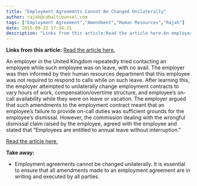 ```yaml
---
title: "Employment Agreements Cannot Be Changed Unilaterally"
author: rajah@cobaltcounsel.com
tags: ["Employment Agreement","Amendment","Human Resources","Rajah"]
date: 2015-09-22 17:34:21
description: "Links from this article:Read the article here.An employer in the United Kingdom repeatedly tried contacting an employee while such employee was on lea..."
---
```


**Links from this article:**
[Read the article here.](http://www.smartcompany.com.au/people/industrial-relations/43490-employee-asked-to-be-on-call-during-annual-leave-wins-unfair-dismissal-case.html#)

An employer in the United Kingdom repeatedly tried contacting an employee while such employee was on leave, with no avail. The employer was then informed by their human resources department that this employee was not required to respond to calls while on such leave. After learning this, the employer attempted to unilaterally change employment contracts to vary hours of work, compensation/overtime structure, and employee’s on-call availability while they were on leave or vacation. The employer argued that such amendments to the employment contract meant that an employee’s failure to provide on-call duties was sufficient grounds for the employee’s dismissal. However, the commission dealing with the wrongful dismissal claim raised by the employee, agreed with the employee and stated that “Employees are entitled to annual leave without interruption.”

[Read the article here.](http://www.smartcompany.com.au/people/industrial-relations/43490-employee-asked-to-be-on-call-during-annual-leave-wins-unfair-dismissal-case.html#)

 

**Take away:**
- Employment agreements cannot be changed unilaterally. It is essential to ensure that all amendments made to an employment agreement are in writing and executed by all parties.
